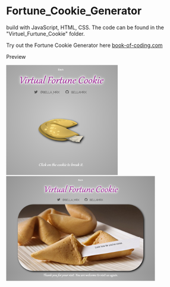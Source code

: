 # Fortune_Cookie_Generator

 build with JavaScript, HTML, CSS. The code can be found in the "Virtuel_Furtune_Cookie" folder.
 
 Try out the Fortune Cookie Generator here [book-of-coding.com](https://book-of-coding.com/build_projects.html#virtuel_cookie)


 Preview

 <img src="images/Preview_Vitruel_Cookie_Generator_1.png" width="300">

 <img src="images/Preview_Vitruel_Cookie_Generator_2.png" width="400">
